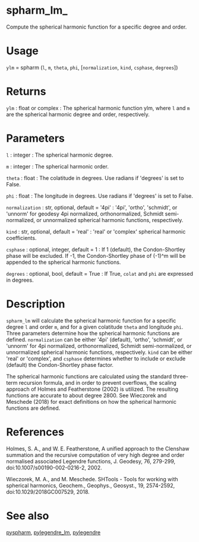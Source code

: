 # spharm_lm_

Compute the spherical harmonic function for a specific degree and order.

# Usage

`ylm` = spharm (`l`, `m`, `theta`, `phi`, [`normalization`, `kind`, `csphase`, `degrees`])

# Returns

`ylm` : float or complex
:   The spherical harmonic function ylm, where `l` and `m` are the spherical harmonic degree and order, respectively.

# Parameters

`l` : integer
:   The spherical harmonic degree.

`m` : integer
:   The spherical harmonic order.

`theta` : float
:   The colatitude in degrees. Use radians if 'degrees' is set to False.

`phi` : float
:   The longitude in degrees. Use radians if 'degrees' is set to False.

`normalization` : str, optional, default = '4pi'
:   '4pi', 'ortho', 'schmidt', or 'unnorm' for geodesy 4pi normalized, orthonormalized, Schmidt semi-normalized, or unnormalized spherical harmonic functions, respectively.

`kind` : str, optional, default = 'real'
:   'real' or 'complex' spherical harmonic coefficients.

`csphase` : optional, integer, default = 1
:   If 1 (default), the Condon-Shortley phase will be excluded. If -1, the Condon-Shortley phase of (-1)^m will be appended to the spherical harmonic functions.

`degrees` : optional, bool, default = True
:   If True, `colat` and `phi` are expressed in degrees.

# Description

`spharm_lm` will calculate the spherical harmonic function for a specific degree `l` and order `m`, and for a given colatitude `theta` and longitude `phi`. Three parameters determine how the spherical harmonic functions are defined. `normalization` can be either '4pi' (default), 'ortho', 'schmidt', or 'unnorm' for 4pi normalized, orthonormalized, Schmidt semi-normalized, or unnormalized spherical harmonic functions, respectively. `kind` can be either 'real' or 'complex', and `csphase` determines whether to include or exclude (default) the Condon-Shortley phase factor.

The spherical harmonic functions are calculated using the standard three-term recursion formula, and in order to prevent overflows, the scaling approach of Holmes and Featherstone (2002) is utilized. The resulting functions are accurate to about degree 2800. See Wieczorek and Meschede (2018) for exact definitions on how the spherical harmonic functions are defined.

# References

Holmes, S. A., and W. E. Featherstone, A unified approach to the Clenshaw summation and the recursive computation of very high degree and order normalised associated Legendre functions, J. Geodesy, 76, 279-299, doi:10.1007/s00190-002-0216-2, 2002.

Wieczorek, M. A., and M. Meschede. SHTools - Tools for working with spherical harmonics, Geochem., Geophys., Geosyst., 19, 2574-2592, doi:10.1029/2018GC007529, 2018.

# See also

[pyspharm](pyspharm.html), [pylegendre_lm](pylegendre_lm.html), [pylegendre](pylegendre.html)

